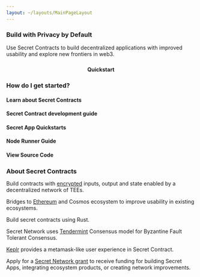 ```yaml
---
layout: ~/layouts/MainPageLayout
---
```


<template v-slot:title>

## Secret Network Developer<br>Resources

</template>

<slim-column>

### Build with Privacy by Default

Use Secret Contracts to build decentralized applications with improved usability and explore new frontiers in web3.

<a class="white-button" href="https://build.scrt.network/dev/developers.html" target="_blank">Quickstart</a>

</slim-column>

<single-column>

### How do I get started?

</single-column>

<card-holder class="how-to-get-started" columns="5">

<card>

<template v-slot:header>

![Book](../img/card/book.svg)

</template>

#### Learn about Secret Contracts

<template v-slot:footer>

<next-button tag="Learn more" to="https://build.scrt.network/dev/quickstart.html">

</next-button>

</template>

</card>

<card>

<template v-slot:header>

![Manual guide](../img/card/manual-guide.svg)

</template>

#### Secret Contract development guide

<template v-slot:footer>

<next-button tag="Read guide" to="https://github.com/enigmampc/secret-contracts-guide">

</next-button>

</template>

</card>

<card>

<template v-slot:header>

![Library](../../src/assets/library.svg)

</template>

#### Secret App Quickstarts

<template v-slot:footer>

<next-button tag="Get started" to="https://github.com/enigmampc/SecretJS-Templates">

</next-button>

</template>

</card>

<card>

<template v-slot:header>

![Run](../img/card/run.svg)

</template>

#### Node Runner Guide

<template v-slot:footer>

<next-button tag="Read guide" to="https://build.scrt.network/validators-and-full-nodes/join-validator-mainnet.html">

</next-button>

</template>

</card>

<card>

<template v-slot:header>

![Source code](../img/card/source-code.svg)

</template>

#### View Source Code

<template v-slot:footer>

<next-button tag="View code" to="https://github.com/enigmampc/SecretNetwork">

</next-button>

</template>

</card>

</card-holder>

<single-column>

### About Secret Contracts

</single-column>

<card-holder>

<card class="contract-card">

<template v-slot:header>

#### Smart contracts with data privacy

</template>

Build contracts with <a href="https://build.scrt.network/dev/privacy-model-of-secret-contracts.html#tx-parameter-verification"> encrypted</a> inputs, output and state enabled by a decentralized network of TEEs.

</card>

<card class="contract-card">

<template v-slot:header>

#### Interoperability that brings privacy to public blockchains

</template>

Bridges to <a href="bridge.scrt.network/eth" target="_blank">Ethereum</a> and Cosmos ecosystem to improve usability in existing ecosystems.

</card>

<card class="contract-card">

<template v-slot:header>

#### Ease of coding with Rust

</template>

Build secret contracts using Rust.

</card>

<card class="contract-card">

<template v-slot:header>

#### Proven consensus model

</template>

Secret Network uses <a href="https://docs.tendermint.com/master/introduction/what-is-tendermint.html">Tendermint</a> Consensus model for Byzantine Fault Tolerant Consensus.

</card>

<card class="contract-card">

<template v-slot:header>

#### Built-in wallet support

</template>

<a href="https://wallet.keplr.app/#/dashboard">Keplr</a> provides a metamask-like user experience in Secret Contract.

</card>

<card class="contract-card">

<template v-slot:header>

#### Ecosystem Developer Program

</template>

Apply for a <a href= "https://scrt.network/blog/announcing-secret-network-grant-program">Secret Network grant</a> to receive funding for building Secret Apps, integrating ecosystem products, or creating network improvements.

</card>

</card-holder>

<style lang="scss">
#secret-network-developerbrresources {
   @include respond-to("large and up") {
    line-height: rem(40px);
  }
   @include respond-to("medium and down") {
    font-size: rem(24px);
  }
  @include respond-to("medium") {
    padding-top: rem(21px);
  }
}
#how-do-i-get-started {
    margin: 0;
}
#about-secret-contracts {
    margin: 25px 0 0 0;
}
.how-to-get-started {
  .grid {
    @include respond-to("large and up") {
        grid-column-gap: rem(16px);
    }
    @include respond-to("small and down") {
      grid-column-gap: unset;
      grid-row-gap: rem(34px);
    }
    .card {
      border: 1px solid var(--theme-fg) !important;
      border-radius: 10px !important;
      grid-template-rows: 34px 1fr 46px;
      grid-row-gap: 10px;
      padding: $gutter;
      &__header {
          padding: 0;
         .separator {
            display: none;
         }
         p {
            height: rem(34px);
            margin: 0 0 $gutter 0;
         }
      }
      &__body{
          padding: 0;
          margin-bottom: 11px;
        h4 {
            margin: 0;
            padding: 0;
            line-height: 26px;
        }
      }
      &__footer { 
          padding: 0;
          a {
              margin: 0;
              background-color: unset;
              font-size: rem(16px);
                @include theme(dark dark-colored) {
                    color: $secondary-turquoise-color;
                    border: 1px solid $secondary-turquoise-color;
                }
                @include theme(light light-colored) {
                    color: $primary-blue-color;
                    border: 1px solid $primary-blue-color;
                }
                &:hover {
                    transition: 0.5s ease;
                    -webkit-transition: 0.5s ease;
                    @include theme(dark dark-colored) {
                        background-color: $secondary-turquoise-color;
                        color: var(--theme-bg);
                        .themed-image {
                            img {
                                filter: brightness(0);
                            }
                        }
                    }
                    @include theme(light light-colored) {
                        background-color: $primary-blue-color;
                        color: var(--theme-bg);
                        .themed-image {
                            img {
                                filter: brightness(0) invert(1);
                            }
                        }
                    }
                }
                @media (min-width: 1008px) and (max-width: 1199px) {
                    font-size: rem(14px);
                } 
                @include respond-to("small and down") {
                    width: 100%;
                    text-align: center;
                }
            }
        }
    } 
  }
}
.contract-card {
  border: 1px solid var(--theme-fg) !important;
  border-radius: 10px !important;
  grid-template-rows: 80px 1fr;
  grid-row-gap: rem(21px);
  .card__header {
    .separator {
      display: none;
    }
    h4 {
        margin: 0;
    }
  }
  .card__body {
    padding: 0;
    p {
        margin: 0;
        padding: 0 $gutter $gutter $gutter;
        min-height: rem(110px);
        a {
            display: inline-block !important;
            width: auto !important;
            padding: 0 !important;
            font-weight: 100 !important;
            background-color: unset !important;
            color: var(--theme-fg) !important;
            text-decoration: underline !important;
        }
    }
  }
  .card__footer {
    display: none;
  }
    @include respond-to("small and down") {
        grid-template-rows: auto;
        .card__body {
            padding: 0;
            p {
                min-height: unset;
            }
        }
    }
}
.white-button {
    display: block;
    width: rem(200px);
    margin: 0 auto;
    text-align: center;
    border-radius: 10px;
    padding: 10px 0;
    color: var(--theme-bg);
    background-color: var(--theme-fg);
    font-weight: bold;
    text-decoration: none;
    @include respond-to("small and down") {
        width: 100%;
    }
}
</style>
